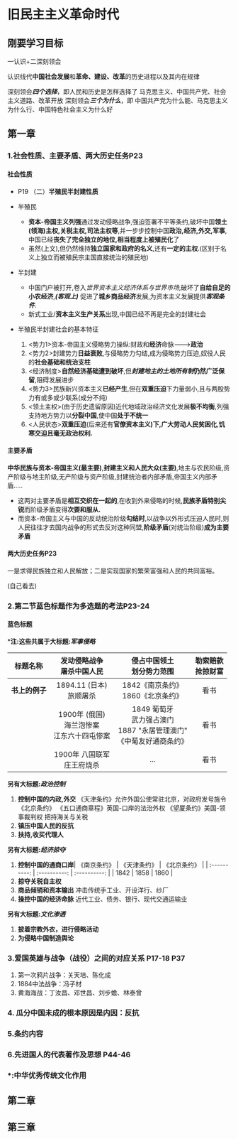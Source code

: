 # 旧民主主义革命时代

## 刚要学习目标

一认识+二深刻领会

认识线代**中国社会发展**和**革命、建设、改革**的历史进程以及其内在规律

深刻领会***四个选择***，即人民和历史是怎样选择了
马克思主义、中国共产党、社会主义道路、改革开放
深刻领会***三个为什么***，即
中国共产党为什么能、马克思主义为什么行、中国特色社会主义为什么好

## 第一章

### 1.社会性质、主要矛盾、两大历史任务P23

#### 社会性质

+ P19 （二）**半殖民半封建性质**
+ 半殖民

  + **资本-帝国主义列强**通过发动侵略战争,强迫签署不平等条约,破坏中国**领土(领海)主权,关税主权,司法主权等**,并一步步控制中国**政治,经济,外交,军事**,中国已经**丧失了完全独立的地位,**相当程度上被**殖民化**了
  + 虽然(上文),但仍然维持**独立国家和政府的名义**,还有**一定的主权**.(区别于名义上独立而被殖民宗主国直接统治的殖民地)
+ 半封建

  + 中国门户被打开,卷入*世界资本主义经济体系与世界市场*,破坏了**自给自足的小农经济**,***(客观上)*** 促进了**城乡商品经济**发展,为资本主义发展提供***客观条件***.
  + 新式工业/**资本主义生产关系**出现,中国已经不再是完全的封建社会
+ 半殖民半封建社会的基本特征

  1. <势力1>资本-帝国主义侵略势力操纵:财政和**经济**命脉--->**政治**
  2. <势力2>封建势力**日益衰败**,与侵略势力勾结,成为侵略势力压迫,奴役人民的**社会基础和统治支柱**
  3. <经济制度>**自然经济基础遭到破坏**,但***封建地主的土地所有制*仍然广泛保留**,阻碍发展进步
  4. <势力3>民族新兴资本主义**已经产生**,但在**双重压迫**下力量弱小,且与两股势力有或多或少联系(成分不纯)
  5. <领土主权>(由于历史遗留原因)近代地域政治经济文化发展**极不均衡**,列强支持地方势力以**分裂中国**,使中国**处于不统一**
  6. <人民状态>**双重压迫**(后来还有**官僚资本主义)**下,广大劳动人民**贫困化**,**饥寒交迫且毫无政治权利.**

#### 主要矛盾

**中华民族与资本-帝国主义(最主要)**,**封建主义和人民大众(主要)**,地主与农民阶级,资产阶级与地主阶级,无产阶级与资产阶级,封建统治者内部矛盾,帝国主义内部矛盾.....

+ 这两对主要矛盾是**相互交织在一起的**,在收到外来侵略的时候,**民族矛盾特别尖锐**而阶级矛盾变得**次要和服从.**
+ 而资本-帝国主义与中国的反动统治阶级**勾结时**,以战争以外形式压迫人民时,则人民往往才去国内战争的形式去反对这种同盟,**阶级矛盾**(对统治阶级)**成为主要矛盾**

#### 两大历史任务P23

一是求得民族独立和人民解放；二是实现国家的繁荣富强和人民的共同富裕。

(自己看去)

### 2.第二节蓝色标题作为多选题的考法P23-24

#### 蓝色标题

***注:这些共属于大标题:*军事侵略***

|       标题名称       |           发动侵略战争<br />屠杀中国人民           |                          侵占中国领土<br />划分势力范围                          | 勒索赔款<br />抢掠财富 |
| :------------------: | :-------------------------------------------------: | :------------------------------------------------------------------------------: | :--------------------: |
| **书上的例子** |            1894.11 (日本)<br />旅顺屠杀            |                      1842《南京条约》<br />1860《北京条约》                      |          看书          |
|                      | 1900年 (俄国)<br />海兰泡惨案<br />江东六十四屯惨案 | 1849 葡萄牙<br />武力强占澳门<br />1887 "永居管理澳门"<br />《中葡友好通商条约》 |          看书          |
|                      |           1900年 八国联军<br />庄王府烧杀           |                                       ...                                       |          看书          |

**另有大标题:*政治控制***

1. **控制中国的内政,外交**
   《天津条约》允许外国公使常驻北京，对政府发号施令
   《北京条约》
   《五口通商章程》英国-口岸的法治外权
   《望厦条约》美国-领事裁判权
   把持海关与关税
2. **镇压中国人民的反抗**
3. **扶持,收买代理人**

**另有大标题:*经济掠夺***

1. **控制中国的通商口岸**| 《南京条约》 | 《天津条约》 | 《北京条约》 |
   | :----------: | :----------: | :----------: |
   |     1842     |     1858     |     1860     |
2. **掠夺关税自主权**
3. **商品倾销和资本输出**
   冲击传统手工业、开设洋行、纱厂
4. **操控中国的经济命脉**
   近代工业、债务、银行、现代交通运输业

**另有大标题:*文化渗透***

1. **披着宗教外衣，进行侵略活动**
2. **为侵略中国制造舆论**

### 3.爱国英雄与战争（战役）之间的对应关系 P17-18 P37

1. 第一次鸦片战争：关天培、陈化成
2. 1884中法战争：冯子材
3. 黄海海战：丁汝昌、邓世昌、刘步蟾、林泰曾

### 4. 瓜分中国未成的根本原因是内因：反抗

### 5.条约内容

### 6.先进国人的代表著作及思想 P44-46

### *:中华优秀传统文化作用

## 第二章

## 第三章
